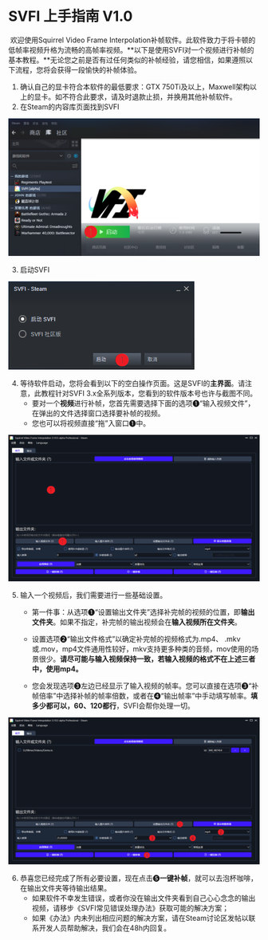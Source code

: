 # SVFI 上手指南 V1.0

​		欢迎使用Squirrel Video Frame Interpolation补帧软件。此软件致力于将卡顿的低帧率视频升格为流畅的高帧率视频。**以下是使用SVFI对一个视频进行补帧的基本教程。**无论您之前是否有过任何类似的补帧经验，请您相信，如果遵照以下流程，您将会获得一段愉快的补帧体验。

1. 确认自己的显卡符合本软件的最低要求：GTX 750Ti及以上，Maxwell架构以上的显卡。如不符合此要求，请及时退款止损，并换用其他补帧软件。
2. 在Steam的内容库页面找到SVFI

![img](./Statics/QuickGuide/clip_image002.png)

3. 启动SVFI

 

![img](./Statics/QuickGuide/clip_image003.png)

 

4. 等待软件启动，您将会看到以下的空白操作页面。这是SVFI的**主界面**。请注意，此教程针对SVFI 3.x全系列版本，您看到的软件版本号也许与截图不同。
   - 要对一个**视频**进行补帧，您首先需要选择下面的选项❶“输入视频文件”，在弹出的文件选择窗口选择要补帧的视频。
   - 您也可以将视频直接“拖”入窗口❶中。

![img](./Statics/QuickGuide/clip_image005.png) 

5. 输入一个视频后，我们需要进行一些基础设置。

   - 第一件事：从选项❶“设置输出文件夹”选择补完帧的视频的位置，即**输出文件夹**。如果不指定，补完帧的输出视频会在**输入视频所在文件夹**。

   - 设置选项❷“输出文件格式”以确定补完帧的视频格式为.mp4、 .mkv或.mov，mp4文件通用性较好，mkv支持更多种类的音频，mov使用的场景很少。**请尽可能与输入视频保持一致，若输入视频的格式不在上述三者中，使用mp4。**

   - 您会发现选项❸左边已经显示了输入视频的帧率。您可以直接在选项❸“补帧倍率”中选择补帧的帧率倍数，或者在❹“输出帧率”中手动填写帧率。**填多少都可以，60、120都行**，SVFI会帮你处理一切。

![img](./Statics/QuickGuide/clip_image007.png)

6. 恭喜您已经完成了所有必要设置，现在点击❺**一键补帧**，就可以去泡杯咖啡，在输出文件夹等待输出结果。 
   - 如果软件不幸发生错误，或者你没在输出文件夹看到自己心心念念的输出视频，请移步《SVFI常见错误处理办法》获取可能的解决方案；
   - 如果《办法》内未列出相应问题的解决方案，请在Steam讨论区发帖以联系开发人员帮助解决，我们会在48h内回复。